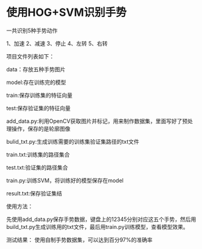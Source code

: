 # 使用HOG+SVM识别手势
一共识别5种手势动作

1、加速 2、减速 3、停止 4、左转 5、右转

项目文件列表如下：

data：存放五种手势图片

model:存在训练完的模型

train:保存训练集的特征向量

test:保存验证集的特征向量

add_data.py:利用OpenCV获取图片并标记，用来制作数据集，里面写好了预处理操作，保存的是轮廓图像

bulid_txt.py:生成训练需要的训练集验证集路径的txt文件

train.txt:训练集的路径集合

test.txt:验证集的路径集合

train.py:训练SVM，将训练好的模型保存在model

result.txt:保存验证集结

使用方法：

先使用add_data.py保存手势数据，键盘上的12345分别对应这五个手势，然后用build_txt.py生成训练用的txt文件，最后用train.py训练模型，查看模型效果。

测试结果：
使用自制手势数据集，可以达到百分97%的准确率
